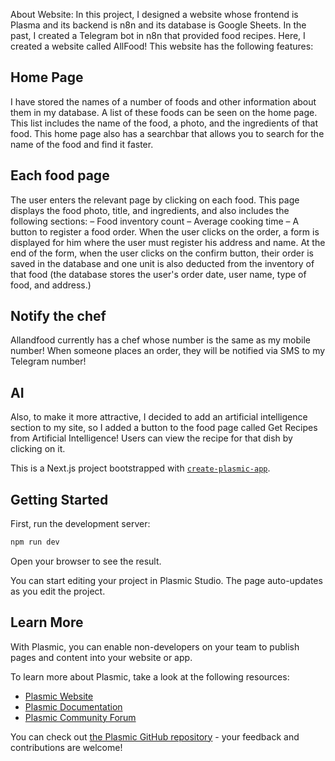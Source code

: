 About Website:
In this project, I designed a website whose frontend is Plasma and its backend is n8n and its database is Google Sheets.
In the past, I created a Telegram bot in n8n that provided food recipes. Here, I created a website called AllFood! This website has the following features:
## Home Page
I have stored the names of a number of foods and other information about them in my database.
A list of these foods can be seen on the home page. This list includes the name of the food, a photo, and the ingredients of that food.
This home page also has a searchbar that allows you to search for the name of the food and find it faster.
## Each food page
The user enters the relevant page by clicking on each food. This page displays the food photo, title, and ingredients, and also includes the following sections:
– Food inventory count
– Average cooking time
– A button to register a food order.
When the user clicks on the order, a form is displayed for him where the user must register his address and name.
At the end of the form, when the user clicks on the confirm button, their order is saved in the database and one unit is also deducted from the inventory of that food (the database stores the user's order date, user name, type of food, and address.)
## Notify the chef
Allandfood currently has a chef whose number is the same as my mobile number! When someone places an order, they will be notified via SMS to my Telegram number!
## AI
Also, to make it more attractive, I decided to add an artificial intelligence section to my site, so I added a button to the food page called Get Recipes from Artificial Intelligence! Users can view the recipe for that dish by clicking on it.

This is a Next.js project bootstrapped with [`create-plasmic-app`](https://www.npmjs.com/package/create-plasmic-app).

## Getting Started

First, run the development server:

```bash
npm run dev
```

Open your browser to see the result.

You can start editing your project in Plasmic Studio. The page auto-updates as you edit the project.

## Learn More

With Plasmic, you can enable non-developers on your team to publish pages and content into your website or app.

To learn more about Plasmic, take a look at the following resources:

- [Plasmic Website](https://www.plasmic.app/)
- [Plasmic Documentation](https://docs.plasmic.app/learn/)
- [Plasmic Community Forum](https://forum.plasmic.app/)

You can check out [the Plasmic GitHub repository](https://github.com/plasmicapp/plasmic) - your feedback and contributions are welcome!
